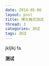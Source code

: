 ```yaml
---
date: 2014-05-06
layout: post
title: 博文格式测试
thread: 3
categories: 测试
tags: 测试
---
```

jkljlkj
fa

**测试**
